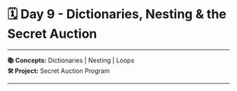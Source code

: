 # 🗓️ Day 9 - Dictionaries, Nesting & the Secret Auction

---

**📚 Concepts:** Dictionaries | Nesting | Loops  
**🛠️ Project:** Secret Auction Program

---


